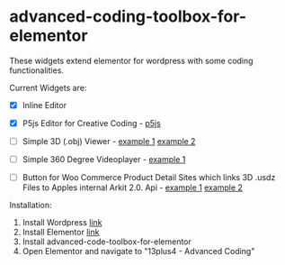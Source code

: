 # advanced-coding-toolbox-for-elementor
These widgets extend elementor for wordpress with some coding functionalities. 

Current Widgets are:
- [x] Inline Editor
- [x] P5js Editor for Creative Coding - [p5js](https://p5js.org)
- [ ] Simple 3D (.obj) Viewer - [example 1](https://manu.ninja/webgl-3d-model-viewer-using-three-js/) [example 2](https://github.com/jeromeetienne/threejsboilerplate/blob/master/index.html)
- [ ] Simple 360 Degree Videoplayer - [example 1](https://threejs.org/examples/#webgl_panorama_dualfisheye)
- [ ] Button for Woo Commerce Product Detail Sites which links 3D .usdz Files to Apples internal Arkit 2.0. Api - [example 1](https://developer.apple.com/arkit/gallery/) [example 2](https://developer.apple.com/videos/play/wwdc2018/603/)


Installation:
1. Install Wordpress [link](https://codex.wordpress.org/Installing_WordPress)
2. Install Elementor [link](https://wordpress.org/plugins/elementor/)
3. Install advanced-code-toolbox-for-elementor
4. Open Elementor and navigate to "13plus4 - Advanced Coding"
